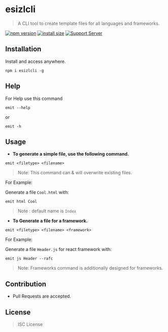  # esizlcli
 
 > A CLI tool to create template files for all languages and frameworks.

[![npm version](https://img.shields.io/npm/v/esizlcli.svg?style=flat-square)](https://www.npmjs.org/package/esizlcli)
[![install size](https://packagephobia.now.sh/badge?p=esizlcli)](https://packagephobia.now.sh/result?p=esizlcli)
[![Support Server](https://img.shields.io/discord/520075719603257345.svg?color=7289da&logo=discord&style=flat-square)](https://discord.gg/vqBE6xE)
<!--- [![npm downloads](https://img.shields.io/npm/dt/esizlcli.svg?style=flat-square)](http://npm-stat.com/charts.html?package=esizlcli) -->

 ## Installation

 Install and access anywhere.
 
 ```
 npm i esizlcli -g
 ```
 
## Help

For Help use this command
```
emit --help
```
or 
```
emit -h
```

 ## Usage

* __To generate a simple file, use the following command.__
 
 ```
 emit <filetype> <filename> 
 ```
 
 > Note: This command can & will overwrite existing files.

 For Example:

 Generate a file  `Cool.html` with:
 
 ```
 emit html Cool
 ```

 > Note : default name is ```Index```  

 * __To Generate a file for a framework.__

 ```
 emit <filetype> <filename> <framework> 
 ```

 For Example:

 Generate a file  `Header.js` for react framework with:
 
 ```
 emit js Header --rafc
 ```

 > Note: Frameworks command is additionally designed for frameworks.

## Contribution

- Pull Requests are accepted.

 ## License
 
 > ISC License
